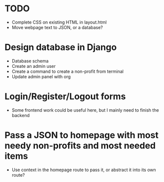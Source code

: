 # TODO

- Complete CSS on existing HTML in layout.html
- Move webpage text to JSON, or a database?

# Design database in Django

- Database schema
- Create an admin user
- Create a command to create a non-profit from terminal
- Update admin panel with org

# Login/Register/Logout forms

- Some frontend work could be useful here, but I mainly need to finish the backend

# Pass a JSON to homepage with most needy non-profits and most needed items

- Use context in the homepage route to pass it, or abstract it into its own route?
